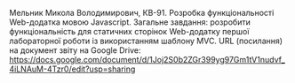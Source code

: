 Мельник Микола Володимирович, КВ-91. Розробка функціональності Web-додатка мовою Javascript. Загальне завдання: розробити функціональність для статичних сторінок Web-додатку першої лабораторної роботи із використанням шаблону MVC. URL (посилання) на документ звіту на Google Drive: https://docs.google.com/document/d/1Joj2S0b2ZGr399yg97Gm1tV1nudvf_4iLNAuM-4Tzr0/edit?usp=sharing
